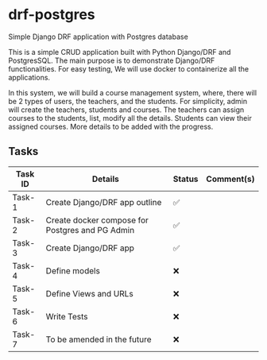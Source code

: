 # drf-postgres
Simple Django DRF application with Postgres database

This is a simple CRUD application built with Python Django/DRF and PostgresSQL.
The main purpose is to demonstrate Django/DRF functionalities. For easy 
testing, We will use docker to containerize all the applications.

In this system, we will build a course management system, where, there will be
2 types of users, the teachers, and the students. For simplicity, admin will 
create the teachers, students and courses. The teachers can assign courses to 
the students, list, modify all the details. Students can view their assigned 
courses. More details to be added with the progress.



## Tasks

| **Task ID** | **Details**                                     | **Status**         | **Comment(s)** |
|-------------|-------------------------------------------------|--------------------|----------------|
| Task-1      | Create Django/DRF app outline                   | :white_check_mark: |                |
| Task-2      | Create docker compose for Postgres and PG Admin | :white_check_mark: |                |
| Task-3      | Create Django/DRF app                           | :white_check_mark: |                |
| Task-4      | Define models                                   | :x:                |                |
| Task-5      | Define Views and URLs                           | :x:                |                |
| Task-6      | Write Tests                                     | :x:                |                |
| Task-7      | To be amended in the future                     | :x:                |                |

